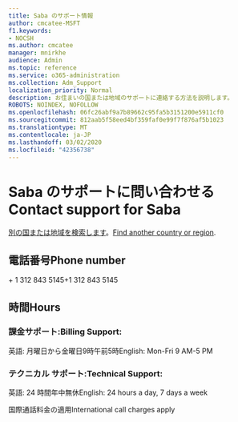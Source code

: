 ```yaml
---
title: Saba のサポート情報
author: cmcatee-MSFT
f1.keywords:
- NOCSH
ms.author: cmcatee
manager: mnirkhe
audience: Admin
ms.topic: reference
ms.service: o365-administration
ms.collection: Adm_Support
localization_priority: Normal
description: お住まいの国または地域のサポートに連絡する方法を説明します。
ROBOTS: NOINDEX, NOFOLLOW
ms.openlocfilehash: 06fc26abf9a7b89662c95fa5b3151200e5911cf0
ms.sourcegitcommit: 812aab5f58eed4bf359faf0e99f7f876af5b1023
ms.translationtype: MT
ms.contentlocale: ja-JP
ms.lasthandoff: 03/02/2020
ms.locfileid: "42356738"
---
```

# <a name="contact-support-for-saba"></a><span data-ttu-id="43ad4-103">Saba のサポートに問い合わせる</span><span class="sxs-lookup"><span data-stu-id="43ad4-103">Contact support for Saba</span></span>

<span data-ttu-id="43ad4-104">[別の国または地域を検索します](../contact-support-for-business-products.md)。</span><span class="sxs-lookup"><span data-stu-id="43ad4-104">[Find another country or region](../contact-support-for-business-products.md).</span></span>

## <a name="phone-number"></a><span data-ttu-id="43ad4-105">電話番号</span><span class="sxs-lookup"><span data-stu-id="43ad4-105">Phone number</span></span>
<span data-ttu-id="43ad4-106">+ 1 312 843 5145</span><span class="sxs-lookup"><span data-stu-id="43ad4-106">+1 312 843 5145</span></span>

## <a name="hours"></a><span data-ttu-id="43ad4-107">時間</span><span class="sxs-lookup"><span data-stu-id="43ad4-107">Hours</span></span>
### <a name="billing-support"></a><span data-ttu-id="43ad4-108">課金サポート:</span><span class="sxs-lookup"><span data-stu-id="43ad4-108">Billing Support:</span></span>

<span data-ttu-id="43ad4-109">英語: 月曜日から金曜日9時午前5時</span><span class="sxs-lookup"><span data-stu-id="43ad4-109">English: Mon-Fri 9 AM-5 PM</span></span>

### <a name="technical-support"></a><span data-ttu-id="43ad4-110">テクニカル サポート:</span><span class="sxs-lookup"><span data-stu-id="43ad4-110">Technical Support:</span></span>

<span data-ttu-id="43ad4-111">英語: 24 時間年中無休</span><span class="sxs-lookup"><span data-stu-id="43ad4-111">English: 24 hours a day, 7 days a week</span></span>

<span data-ttu-id="43ad4-112">国際通話料金の適用</span><span class="sxs-lookup"><span data-stu-id="43ad4-112">International call charges apply</span></span>
